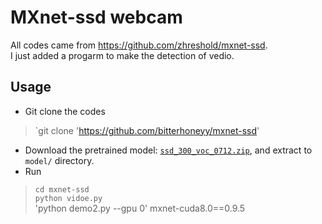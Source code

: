 # MXnet-ssd webcam

All codes came from https://github.com/zhreshold/mxnet-ssd.  
I just added a progarm to make the detection of vedio.  

## Usage
* Git clone the codes
>`git clone 'https://github.com/bitterhoneyy/mxnet-ssd'

* Download the pretrained model: [`ssd_300_voc_0712.zip`](https://github.com/zhreshold/mxnet-ssd/releases/download/v0.5-beta/vgg16_ssd_300_voc0712_trainval.zip), and extract to `model/` directory.
* Run
>`cd mxnet-ssd`  
`python vidoe.py`  
'python demo2.py --gpu 0'
mxnet-cuda8.0==0.9.5
